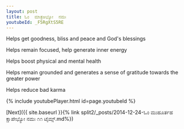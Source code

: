 ```yaml
---
layout: post
title: ಓಂ  ಮಾತ್ರಅಭ್ಯೋ  ನಮಃ
youtubeId: _F5RgXtS5RE
---
```

 
 
Helps get goodness, bliss and peace and God's blessings
 
Helps remain focused, help generate inner energy 
 
Helps boost physical and mental health 
 
Helps remain grounded and generates a sense of gratitude towards the greater power 
 
Helps reduce bad karma
 
 
 
 


{% include youtubePlayer.html id=page.youtubeId %}
 
[Next]({{ site.baseurl }}{% link  split2/_posts/2014-12-24-ಓಂ ಮುಹೂರ್ತಹ ಕ್ಷಾಪೇಭ್ಯೋ ನಮಃ ೧೧ ಟೈಮ್ಸ್.md%})
 
